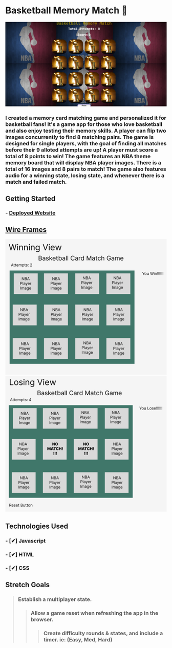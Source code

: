 # **Basketball Memory Match** 🏀

![Sneak Peak of app](./assets/PictureReadMe1.png)

### I created a  memory card matching game and personalized it for basketball fans! It's a game app for those who love basketball and also enjoy testing their memory skills. A player can flip two images concurrently to find 8 matching pairs. The game is designed for single players, with the goal of finding all matches before their 9 alloted attempts are up! A player must score a total of 8 points to win! The game features an NBA theme memory board that will display NBA player images. There is a total of 16 images and 8 pairs to match! The game also features audio for a winning state, losing state, and whenever there is a match and failed match.  


## Getting Started

### - [Deployed Website](https://basketballmemorymatch.netlify.app)

## [Wire Frames](https://www.figma.com/design/PGgPDzxWPjLQFABNLHtuyt/Untitled?node-id=0-1&t=jxTj1FOPSg499RM0-0)
![winningView](./assets/winningView.png)
![losingView](./assets/losingView.png)

## Technologies Used

### - [✔] Javascript
### - [✔] HTML
### - [✔] CSS

## Stretch Goals
> ### Establish a multiplayer state.
>> ### Allow a game reset when refreshing the app in the browser.
>>> ### Create difficulty rounds & states, and include a timer. ie: (Easy, Med, Hard)

